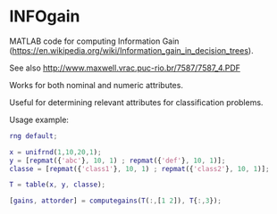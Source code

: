 INFOgain
========

MATLAB code for computing Information Gain (<https://en.wikipedia.org/wiki/Information_gain_in_decision_trees>).

See also <http://www.maxwell.vrac.puc-rio.br/7587/7587_4.PDF>

Works for both nominal and numeric attributes.

Useful for determining relevant attributes for classification problems.

Usage example:

```matlab
rng default;

x = unifrnd(1,10,20,1);
y = [repmat({'abc'}, 10, 1) ; repmat({'def'}, 10, 1)];
classe = [repmat({'class1'}, 10, 1) ; repmat({'class2'}, 10, 1)];

T = table(x, y, classe);

[gains, attorder] = computegains(T(:,[1 2]), T{:,3});
```

